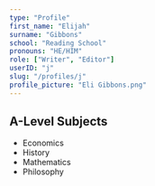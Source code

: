 ```yaml
---
type: "Profile"
first_name: "Elijah"
surname: "Gibbons"
school: "Reading School"
pronouns: "HE/HIM"
role: ["Writer", "Editor"]
userID: "j"
slug: "/profiles/j"
profile_picture: "Eli Gibbons.png"
---
```



## A-Level Subjects
- Economics
- History 
- Mathematics
- Philosophy
